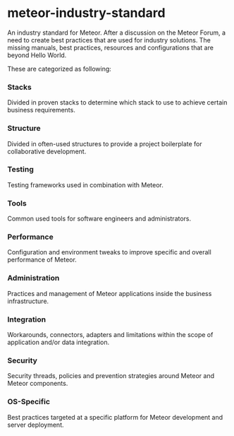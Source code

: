 # meteor-industry-standard
An industry standard for Meteor. After a discussion on the Meteor Forum, a need to create best practices that are used for industry solutions. The missing manuals, best practices, resources and configurations that are beyond Hello World.

These are categorized as following:

### Stacks

Divided in proven stacks to determine which stack to use to achieve certain business requirements.

### Structure

Divided in often-used structures to provide a project boilerplate for collaborative development.

### Testing

Testing frameworks used in combination with Meteor.

### Tools

Common used tools for software engineers and administrators.

### Performance

Configuration and environment tweaks to improve specific and overall performance of Meteor.

### Administration

Practices and management of Meteor applications inside the business infrastructure.

### Integration

Workarounds, connectors, adapters and limitations within the scope of application and/or data integration.

### Security

Security threads, policies and prevention strategies around Meteor and Meteor components.

### OS-Specific

Best practices targeted at a specific platform for Meteor development and server deployment.
